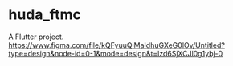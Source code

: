 # huda_ftmc

A Flutter project.
https://www.figma.com/file/kQFyuuQiMaIdhuGXeG0lOv/Untitled?type=design&node-id=0-1&mode=design&t=lzd6SjXCJl0g1ybj-0

